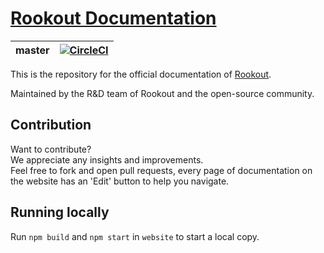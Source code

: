 # [Rookout Documentation](https://docs.rookout.com/)

| master | [![CircleCI](https://circleci.com/gh/Rookout/docs/tree/master.svg?style=svg)](https://circleci.com/gh/Rookout/docs/tree/master) |
|:---:|:---:|

This is the repository for the official documentation of [Rookout](https://docs.rookout.com/).

Maintained by the R&D team of Rookout and the open-source community.

## Contribution

Want to contribute?  
We appreciate any insights and improvements.  
Feel free to fork and open pull requests, every page of documentation on the website has an 'Edit' button to help you
navigate.

## Running locally
Run `npm build` and `npm start` in `website` to start a local copy.